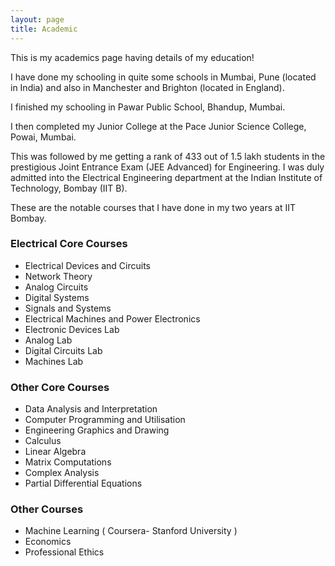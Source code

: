 ```yaml
---
layout: page
title: Academic
---
```


This is my academics page having details of my education!

I have done my schooling in quite some schools in Mumbai, Pune (located in India) and also in Manchester and Brighton (located in England).

I finished my schooling in Pawar Public School, Bhandup, Mumbai.

I then completed my Junior College at the Pace Junior Science College, Powai, Mumbai.

This was followed by me getting a rank of 433 out of 1.5 lakh students in the prestigious Joint Entrance Exam (JEE Advanced) for Engineering. I was duly admitted into the Electrical Engineering department at the Indian Institute of Technology, Bombay (IIT B). 

These are the notable courses that I have done in my two years at IIT Bombay. 

### Electrical Core Courses

* Electrical Devices and Circuits
* Network Theory
* Analog Circuits
* Digital Systems
* Signals and Systems
* Electrical Machines and Power Electronics
* Electronic Devices Lab
* Analog Lab
* Digital Circuits Lab
* Machines Lab

### Other Core Courses

* Data Analysis and Interpretation
* Computer Programming and Utilisation
* Engineering Graphics and Drawing
* Calculus
* Linear Algebra
* Matrix Computations
* Complex Analysis
* Partial Differential Equations


### Other Courses

* Machine Learning ( Coursera- Stanford University )
* Economics
* Professional Ethics
